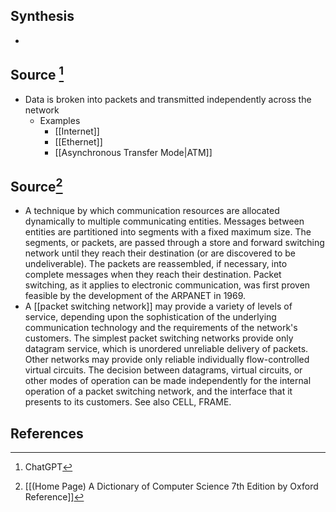 ## Synthesis
- 
## Source [^1]
- Data is broken into packets and transmitted independently across the network
	- Examples
		- [[Internet]]
		- [[Ethernet]]
		- [[Asynchronous Transfer Mode|ATM]]

## Source[^2]
- A technique by which communication resources are allocated dynamically to multiple communicating entities. Messages between entities are partitioned into segments with a fixed maximum size. The segments, or packets, are passed through a store and forward switching network until they reach their destination (or are discovered to be undeliverable). The packets are reassembled, if necessary, into complete messages when they reach their destination. Packet switching, as it applies to electronic communication, was first proven feasible by the development of the ARPANET in 1969.
- A [[packet switching network]] may provide a variety of levels of service, depending upon the sophistication of the underlying communication technology and the requirements of the network's customers. The simplest packet switching networks provide only datagram service, which is unordered unreliable delivery of packets. Other networks may provide only reliable individually flow-controlled virtual circuits. The decision between datagrams, virtual circuits, or other modes of operation can be made independently for the internal operation of a packet switching network, and the interface that it presents to its customers. See also CELL, FRAME.
## References

[^1]: ChatGPT
[^2]: [[(Home Page) A Dictionary of Computer Science 7th Edition by Oxford Reference]]